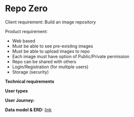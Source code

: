 # Repo Zero

Client requirement: Build an image repository 

Product requirement:
- Web based
- Must be able to see pre-exisitng images
- Must be able to upload images to repo
- Each image must have option of Public/Private permission 
- Repo can be shared with others
- Login/Registration (for multiple users)
- Storage (security)

**Technical requirements**

**User types**

**User Journey:**

**Data model & ERD:**
[link](https://miro.com/app/board/uXjVOXF8NKA=/?invite_link_id=247234975322)
